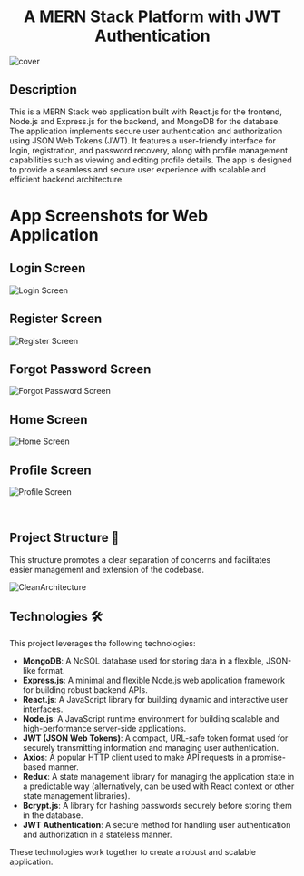 <h1 align="center">A MERN Stack Platform with JWT Authentication</h1>

![cover](https://github.com/user-attachments/assets/60d721d3-57f1-409b-b8da-d75c6cc7d179)



## Description

This is a MERN Stack web application built with React.js for the frontend, Node.js and Express.js for the backend, and MongoDB for the database. The application implements secure user authentication and authorization using JSON Web Tokens (JWT). It features a user-friendly interface for login, registration, and password recovery, along with profile management capabilities such as viewing and editing profile details. The app is designed to provide a seamless and secure user experience with scalable and efficient backend architecture.

# App Screenshots for Web Application

## Login Screen
![Login Screen](https://github.com/user-attachments/assets/01dcbe22-d606-4527-87c9-ba859c2ea82e)

## Register Screen
![Register Screen](https://github.com/user-attachments/assets/f7a93a99-faeb-4bff-ae3a-3edd28bda181)

## Forgot Password Screen
![Forgot Password Screen](https://github.com/user-attachments/assets/82e00598-5b8c-4eac-b74f-517d461a11ee)

## Home Screen
![Home Screen](https://github.com/user-attachments/assets/95db742c-5917-488f-8987-a2035cead46b)

## Profile Screen
![Profile Screen](https://github.com/user-attachments/assets/5ea1656f-041c-4dab-9670-2c3d738ae1ef)



<br />

## Project Structure 📁

This structure promotes a clear separation of concerns and facilitates easier management and extension of the codebase.

![CleanArchitecture](https://github.com/user-attachments/assets/e0695060-f965-45c4-ae2b-d3f30cce9df8)


## Technologies 🛠️

This project leverages the following technologies:

- **MongoDB**: A NoSQL database used for storing data in a flexible, JSON-like format.
- **Express.js**: A minimal and flexible Node.js web application framework for building robust backend APIs.
- **React.js**: A JavaScript library for building dynamic and interactive user interfaces.
- **Node.js**: A JavaScript runtime environment for building scalable and high-performance server-side applications.
- **JWT (JSON Web Tokens)**: A compact, URL-safe token format used for securely transmitting information and managing user authentication.
- **Axios**: A popular HTTP client used to make API requests in a promise-based manner.
- **Redux**: A state management library for managing the application state in a predictable way (alternatively, can be used with React context or other state management libraries).
- **Bcrypt.js**: A library for hashing passwords securely before storing them in the database.
- **JWT Authentication**: A secure method for handling user authentication and authorization in a stateless manner.


These technologies work together to create a robust and scalable application.
